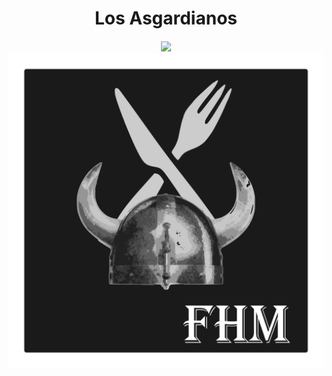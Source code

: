 <h1 align="center">Los Asgardianos</h1><h4 align="center">
<p align="center">
<a href="https://github.com/TheTeamByte/Markdown-Master
/blob/master/LICENSE"><img src="https://img.shields.io/github/license/TheTeamByte/Markdown-Master.svg">
<img src="./logo.png"></a>
  

